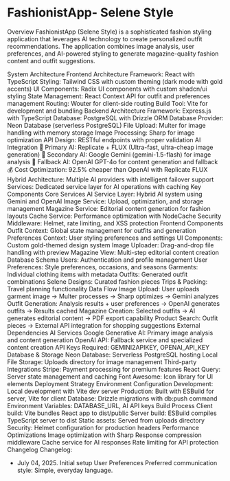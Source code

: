 # FashionistApp- Selene Style
Overview
FashionistApp (Selene Style) is a sophisticated fashion styling application that leverages AI technology to create personalized outfit recommendations. The application combines image analysis, user preferences, and AI-powered styling to generate magazine-quality fashion content and outfit suggestions.

System Architecture
Frontend Architecture
Framework: React with TypeScript
Styling: Tailwind CSS with custom theming (dark mode with gold accents)
UI Components: Radix UI components with custom shadcn/ui styling
State Management: React Context API for outfit and preferences management
Routing: Wouter for client-side routing
Build Tool: Vite for development and bundling
Backend Architecture
Framework: Express.js with TypeScript
Database: PostgreSQL with Drizzle ORM
Database Provider: Neon Database (serverless PostgreSQL)
File Upload: Multer for image handling with memory storage
Image Processing: Sharp for image optimization
API Design: RESTful endpoints with proper validation
AI Integration
🚀 Primary AI: Replicate + FLUX (Ultra-fast, ultra-cheap image generation)
🤖 Secondary AI: Google Gemini (gemini-1.5-flash) for image analysis
🎯 Fallback AI: OpenAI GPT-4o for content generation and fallback
💰 Cost Optimization: 92.5% cheaper than OpenAI with Replicate FLUX
Hybrid Architecture: Multiple AI providers with intelligent failover support
Services: Dedicated service layer for AI operations with caching
Key Components
Core Services
AI Service Layer: Hybrid AI system using Gemini and OpenAI
Image Service: Upload, optimization, and storage management
Magazine Service: Editorial content generation for fashion layouts
Cache Service: Performance optimization with NodeCache
Security Middleware: Helmet, rate limiting, and XSS protection
Frontend Components
Outfit Context: Global state management for outfits and generation
Preferences Context: User styling preferences and settings
UI Components: Custom gold-themed design system
Image Uploader: Drag-and-drop file handling with preview
Magazine View: Multi-step editorial content creation
Database Schema
Users: Authentication and profile management
User Preferences: Style preferences, occasions, and seasons
Garments: Individual clothing items with metadata
Outfits: Generated outfit combinations
Selene Designs: Curated fashion pieces
Trips & Packing: Travel planning functionality
Data Flow
Image Upload: User uploads garment image → Multer processes → Sharp optimizes → Gemini analyzes
Outfit Generation: Analysis results + user preferences → OpenAI generates outfits → Results cached
Magazine Creation: Selected outfits → AI generates editorial content → PDF export capability
Product Search: Outfit pieces → External API integration for shopping suggestions
External Dependencies
AI Services
Google Generative AI: Primary image analysis and content generation
OpenAI API: Fallback service and specialized content creation
API Keys Required: GEMINI2APIKEY, OPENAI_API_KEY
Database & Storage
Neon Database: Serverless PostgreSQL hosting
Local File Storage: Uploads directory for image management
Third-party Integrations
Stripe: Payment processing for premium features
React Query: Server state management and caching
Font Awesome: Icon library for UI elements
Deployment Strategy
Environment Configuration
Development: Local development with Vite dev server
Production: Built with ESBuild for server, Vite for client
Database: Drizzle migrations with db:push command
Environment Variables: DATABASE_URL, AI API keys
Build Process
Client build: Vite bundles React app to dist/public
Server build: ESBuild compiles TypeScript server to dist
Static assets: Served from uploads directory
Security: Helmet configuration for production headers
Performance Optimizations
Image optimization with Sharp
Response compression middleware
Cache service for AI responses
Rate limiting for API protection
Changelog
Changelog:
- July 04, 2025. Initial setup
User Preferences
Preferred communication style: Simple, everyday language.
